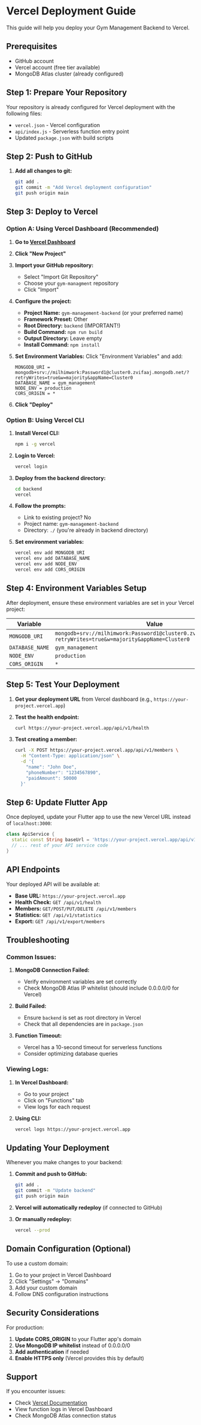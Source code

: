 # Vercel Deployment Guide

This guide will help you deploy your Gym Management Backend to Vercel.

## Prerequisites

- GitHub account
- Vercel account (free tier available)
- MongoDB Atlas cluster (already configured)

## Step 1: Prepare Your Repository

Your repository is already configured for Vercel deployment with the following files:
- `vercel.json` - Vercel configuration
- `api/index.js` - Serverless function entry point
- Updated `package.json` with build scripts

## Step 2: Push to GitHub

1. **Add all changes to git:**
   ```bash
   git add .
   git commit -m "Add Vercel deployment configuration"
   git push origin main
   ```

## Step 3: Deploy to Vercel

### Option A: Using Vercel Dashboard (Recommended)

1. **Go to [Vercel Dashboard](https://vercel.com/dashboard)**

2. **Click "New Project"**

3. **Import your GitHub repository:**
   - Select "Import Git Repository"
   - Choose your `gym-managment` repository
   - Click "Import"

4. **Configure the project:**
   - **Project Name:** `gym-management-backend` (or your preferred name)
   - **Framework Preset:** Other
   - **Root Directory:** `backend` (IMPORTANT!)
   - **Build Command:** `npm run build`
   - **Output Directory:** Leave empty
   - **Install Command:** `npm install`

5. **Set Environment Variables:**
   Click "Environment Variables" and add:
   ```
   MONGODB_URI = mongodb+srv://milhimwork:Password1@cluster0.zvifaaj.mongodb.net/?retryWrites=true&w=majority&appName=Cluster0
   DATABASE_NAME = gym_management
   NODE_ENV = production
   CORS_ORIGIN = *
   ```

6. **Click "Deploy"**

### Option B: Using Vercel CLI

1. **Install Vercel CLI:**
   ```bash
   npm i -g vercel
   ```

2. **Login to Vercel:**
   ```bash
   vercel login
   ```

3. **Deploy from the backend directory:**
   ```bash
   cd backend
   vercel
   ```

4. **Follow the prompts:**
   - Link to existing project? No
   - Project name: `gym-management-backend`
   - Directory: `./` (you're already in backend directory)

5. **Set environment variables:**
   ```bash
   vercel env add MONGODB_URI
   vercel env add DATABASE_NAME
   vercel env add NODE_ENV
   vercel env add CORS_ORIGIN
   ```

## Step 4: Environment Variables Setup

After deployment, ensure these environment variables are set in your Vercel project:

| Variable | Value |
|----------|-------|
| `MONGODB_URI` | `mongodb+srv://milhimwork:Password1@cluster0.zvifaaj.mongodb.net/?retryWrites=true&w=majority&appName=Cluster0` |
| `DATABASE_NAME` | `gym_management` |
| `NODE_ENV` | `production` |
| `CORS_ORIGIN` | `*` |

## Step 5: Test Your Deployment

1. **Get your deployment URL** from Vercel dashboard (e.g., `https://your-project.vercel.app`)

2. **Test the health endpoint:**
   ```bash
   curl https://your-project.vercel.app/api/v1/health
   ```

3. **Test creating a member:**
   ```bash
   curl -X POST https://your-project.vercel.app/api/v1/members \
     -H "Content-Type: application/json" \
     -d '{
       "name": "John Doe",
       "phoneNumber": "1234567890",
       "paidAmount": 50000
     }'
   ```

## Step 6: Update Flutter App

Once deployed, update your Flutter app to use the new Vercel URL instead of `localhost:3000`:

```dart
class ApiService {
  static const String baseUrl = 'https://your-project.vercel.app/api/v1';
  // ... rest of your API service code
}
```

## API Endpoints

Your deployed API will be available at:
- **Base URL:** `https://your-project.vercel.app`
- **Health Check:** `GET /api/v1/health`
- **Members:** `GET/POST/PUT/DELETE /api/v1/members`
- **Statistics:** `GET /api/v1/statistics`
- **Export:** `GET /api/v1/export/members`

## Troubleshooting

### Common Issues:

1. **MongoDB Connection Failed:**
   - Verify environment variables are set correctly
   - Check MongoDB Atlas IP whitelist (should include 0.0.0.0/0 for Vercel)

2. **Build Failed:**
   - Ensure `backend` is set as root directory in Vercel
   - Check that all dependencies are in `package.json`

3. **Function Timeout:**
   - Vercel has a 10-second timeout for serverless functions
   - Consider optimizing database queries

### Viewing Logs:

1. **In Vercel Dashboard:**
   - Go to your project
   - Click on "Functions" tab
   - View logs for each request

2. **Using CLI:**
   ```bash
   vercel logs https://your-project.vercel.app
   ```

## Updating Your Deployment

Whenever you make changes to your backend:

1. **Commit and push to GitHub:**
   ```bash
   git add .
   git commit -m "Update backend"
   git push origin main
   ```

2. **Vercel will automatically redeploy** (if connected to GitHub)

3. **Or manually redeploy:**
   ```bash
   vercel --prod
   ```

## Domain Configuration (Optional)

To use a custom domain:

1. Go to your project in Vercel Dashboard
2. Click "Settings" → "Domains"
3. Add your custom domain
4. Follow DNS configuration instructions

## Security Considerations

For production:

1. **Update CORS_ORIGIN** to your Flutter app's domain
2. **Use MongoDB IP whitelist** instead of 0.0.0.0/0
3. **Add authentication** if needed
4. **Enable HTTPS only** (Vercel provides this by default)

## Support

If you encounter issues:
- Check [Vercel Documentation](https://vercel.com/docs)
- View function logs in Vercel Dashboard
- Check MongoDB Atlas connection status 